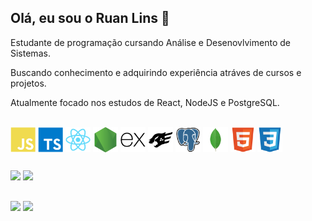 ## Olá, eu sou o Ruan Lins 👋

Estudante de programação cursando Análise e Desenovlvimento de Sistemas.

Buscando conhecimento e adquirindo experiência atráves de cursos e projetos.

Atualmente focado nos estudos de React, NodeJS e PostgreSQL.

<div style="display: inline_block"><br>
  <img align="center" alt="Ruan-Js" height="40" width="40" src="https://raw.githubusercontent.com/devicons/devicon/master/icons/javascript/javascript-plain.svg">
  <img align="center" alt="Ruan-Ts" height="40" width="40" src="https://raw.githubusercontent.com/devicons/devicon/master/icons/typescript/typescript-plain.svg">
  <img align="center" alt="Ruan-React" height="40" width="40" src="https://raw.githubusercontent.com/devicons/devicon/master/icons/react/react-original.svg">
  <img align="center" alt="Ruan-NodeJS" height="40" width="40" src="https://raw.githubusercontent.com/devicons/devicon/master/icons/nodejs/nodejs-original.svg">
  <img align="center" alt="Ruan-Express" height="40" width="40" src="https://raw.githubusercontent.com/devicons/devicon/master/icons/express/express-original.svg">
  <img align="center" alt="Ruan-Fastify" height="40" width="40" src="https://raw.githubusercontent.com/devicons/devicon/master/icons/fastify/fastify-plain.svg">
  <img align="center" alt="Ruan-PostegreSQL" height="40" width="40" src="https://raw.githubusercontent.com/devicons/devicon/master/icons/postgresql/postgresql-original.svg">
  <img align="center" alt="Ruan-MongoDB" height="40" width="40" src="https://raw.githubusercontent.com/devicons/devicon/master/icons/mongodb/mongodb-original.svg">
  <img align="center" alt="Ruan-HTML" height="40" width="40" src="https://raw.githubusercontent.com/devicons/devicon/master/icons/html5/html5-original.svg">
  <img align="center" alt="Ruan-CSS" height="40" width="40" src="https://raw.githubusercontent.com/devicons/devicon/master/icons/css3/css3-original.svg">
</div>
  
  ##

<div>
  <img height="180em" src="https://github-readme-stats.vercel.app/api?username=ruanlins&show_icons=true&theme=aura_dark&include_all_commits=true&count_private=true"/>
  <img height="180em" src="https://github-readme-stats.vercel.app/api/top-langs/?username=ruanlins&layout=compact&langs_count=7&theme=aura_dark"/>
</div>

  ##
 
<div> 
  <a href="https://www.linkedin.com/in/ruanblins" target="_blank"><img src="https://img.shields.io/badge/-LinkedIn-%230077B5?style=for-the-badge&logo=linkedin&logoColor=white" target="_blank"></a> 
  <a href = "mailto:ruanblins@gmail.com"><img src="https://img.shields.io/badge/-Gmail-%23333?style=for-the-badge&logo=gmail&logoColor=white" target="_blank"></a>
</div>
